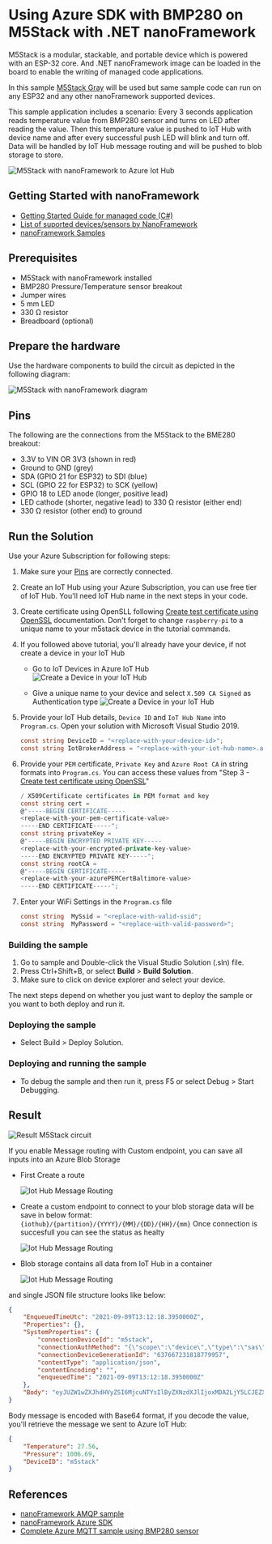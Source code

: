 # Using Azure SDK with BMP280 on M5Stack with .NET nanoFramework

M5Stack is a modular, stackable, and portable device which is powered with an ESP-32 core. And .NET nanoFramework image can be loaded in the board to enable the writing of managed code applications.

In this sample [M5Stack Gray](https://docs.m5stack.com/en/core/gray) will be used but same sample code can run on any ESP32 and  any other nanoFramework supported devices.

This sample application includes a scenario:
Every 3 seconds application reads temperature value from BMP280 sensor and turns on LED after reading the value. Then this temperature value is pushed to IoT Hub with device name and after every successful push LED will blink and turn off. Data will be handled by IoT Hub message routing and will be pushed to blob storage to store.

![M5Stack with nanoFramework to Azure Iot Hub](../images/M5Stack-Azure-flow.png)

## Getting Started with nanoFramework

* [Getting Started Guide for managed code (C#)](https://docs.nanoframework.net/content/getting-started-guides/getting-started-managed.html)
* [List of suported devices/sensors by NanoFramework](https://github.com/nanoframework/nanoFramework.Azure.Devices)
* [nanoFramework Samples](https://github.com/nanoframework/Samples)

## Prerequisites

* M5Stack with nanoFramework installed
* BMP280 Pressure/Temperature sensor breakout
* Jumper wires
* 5 mm LED
* 330 Ω resistor
* Breadboard (optional)

## Prepare the hardware

Use the hardware components to build the circuit as depicted in the following diagram:

![M5Stack with nanoFramework diagram](../images/M5Stack-BMP280_bb.png)

## Pins

The following are the connections from the M5Stack to the BME280 breakout:

* 3.3V to VIN OR 3V3 (shown in red)
* Ground to GND (grey)
* SDA (GPIO 21 for ESP32) to SDI (blue)
* SCL (GPIO 22 for ESP32) to SCK (yellow)
* GPIO 18 to LED anode (longer, positive lead)
* LED cathode (shorter, negative lead) to 330 Ω resistor (either end)
* 330 Ω resistor (other end) to ground

## Run the Solution

Use your Azure Subscription for following steps:

1. Make sure your [Pins](#-Pins) are correctly connected.

2. Create an IoT Hub using your Azure Subscription, you can use free tier of IoT Hub. You'll need IoT Hub name in the next steps in your code.

3. Create certificate using OpenSLL following [Create test certificate using OpenSSL](../create-certificate.md) documentation. Don't forget to change `raspberry-pi` to a unique name to your m5stack device in the tutorial commands.

4. If you followed above tutorial, you'll already have your device, if not create a device in your IoT Hub

    * Go to IoT Devices in Azure IoT Hub
    ![Create a Device in your IoT Hub](../images/iot-hub-create-iot-device-1.png)

    * Give a unique name to your device and select `X.509 CA Signed` as Authentication type
    ![Create a Device in your IoT Hub](../images/iot-hub-create-iot-device-2.png)

5. Provide your IoT Hub details, `Device ID` and `IoT Hub Name` into `Program.cs`. Open your solution with Microsoft Visual Studio 2019.

    ```csharp
    const string DeviceID = "<replace-with-your-device-id>";
    const string IotBrokerAddress = "<replace-with-your-iot-hub-name>.azure-devices.net";
    ```

6. Provide your `PEM` certificate, `Private Key` and `Azure Root CA` in string formats into  `Program.cs`. You can access these values from "Step 3 - [Create test certificate using OpenSSL](create-certificate.md)"

    ```csharp
    / X509Certificate certificates in PEM format and key
    const string cert =
    @"-----BEGIN CERTIFICATE-----
    <replace-with-your-pem-certificate-value>
    -----END CERTIFICATE-----";
    const string privateKey =
    @"-----BEGIN ENCRYPTED PRIVATE KEY-----
    <replace-with-your-encrypted-private-key-value>
    -----END ENCRYPTED PRIVATE KEY-----";
    const string rootCA =
    @"-----BEGIN CERTIFICATE-----
    <replace-with-your-azurePEMCertBaltimore-value>
    -----END CERTIFICATE-----";
    ```

7. Enter your WiFi Settings in the `Program.cs` file

    ```csharp
    const string  MySsid = "<replace-with-valid-ssid";
    const string  MyPassword = "<replace-with-valid-password>";
    ```

### Building the sample

1. Go to sample and Double-click the Visual Studio Solution (.sln) file.
2. Press Ctrl+Shift+B, or select **Build** \> **Build Solution**.
3. Make sure to click on device explorer and select your device.

The next steps depend on whether you just want to deploy the sample or you want to both deploy and run it.

### Deploying the sample

* Select Build > Deploy Solution.

### Deploying and running the sample

* To debug the sample and then run it, press F5 or select Debug >  Start Debugging.

## Result

![Result M5Stack circuit](../images/M5Stack-BMP280_integration.png)

If you enable Message routing with Custom endpoint, you can save all inputs into an Azure Blob Storage

* First Create a route

    ![Iot Hub Message Routing](../images/iot-hub-message-routing-1.png)

* Create a custom endpoint to connect to your blob storage data will be save in below format:
`{iothub}/{partition}/{YYYY}/{MM}/{DD}/{HH}/{mm}` Once connection is succesfull you can see the status as healty

    ![Iot Hub Message Routing](../images/iot-hub-message-routing-2.png)

* Blob storage contains all data from IoT Hub in a container

    ![Iot Hub Message Routing](../images/iot-hub-message-routing-3.png)

and single JSON file structure looks like below:

```json
{
    "EnqueuedTimeUtc": "2021-09-09T13:12:18.3950000Z",
    "Properties": {},
    "SystemProperties": {
        "connectionDeviceId": "m5stack",
        "connectionAuthMethod": "{\"scope\":\"device\",\"type\":\"sas\",\"issuer\":\"iothub\",\"acceptingIpFilterRule\":null}",
        "connectionDeviceGenerationId": "637667231818779957",
        "contentType": "application/json",
        "contentEncoding": "",
        "enqueuedTime": "2021-09-09T13:12:18.3950000Z"
    },
    "Body": "eyJUZW1wZXJhdHVyZSI6MjcuNTYsIlByZXNzdXJlIjoxMDA2LjY5LCJEZXZpY2VJRCI6Im01c3RhY2sifQ=="
}
```

Body message is encoded with Base64 format, if you decode the value, you'll retrieve the message we sent to Azure IoT Hub:

```json
{
    "Temperature": 27.56,
    "Pressure": 1006.69,
    "DeviceID": "m5stack"
}
```

## References

* [nanoFramework AMQP sample](https://github.com/nanoframework/Samples/tree/main/samples/AMQP)
* [nanoFramework Azure SDK](https://github.com/nanoframework/nanoFramework.Azure.Devices)
* [Complete Azure MQTT sample using BMP280 sensor](https://github.com/nanoframework/Samples/tree/main/samples/AzureMQTTTwinsBMP280Sleep)
